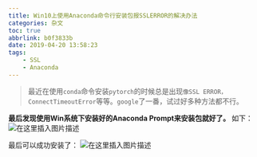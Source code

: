 ```yaml
---
title: Win10上使用Anaconda命令行安装包报SSLERROR的解决办法
categories: 杂文
toc: true
abbrlink: b0f3833b
date: 2019-04-20 13:58:23
tags:
	- SSL
	- Anaconda
---
```

<!-- more -->

> 最近在使用`conda`命令安装`pytorch`的时候总是出现`像SSL ERROR，ConnectTimeoutError`等等。`google`了一番，试过好多种方法都不行。

**最后发现使用Win系统下安装好的Anaconda Prompt来安装包就好了。**
如下：
![在这里插入图片描述](https://pic2.superbed.cn/item/5cfbb5a4451253d178d9cb4b.png)

最后可以成功安装了：
![在这里插入图片描述](https://pic.superbed.cn/item/5cfbb5a5451253d178d9cb7b.png)

